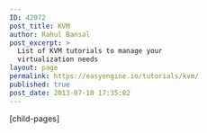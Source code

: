 ```yaml
---
ID: 42072
post_title: KVM
author: Rahul Bansal
post_excerpt: >
  List of KVM tutorials to manage your
  virtualization needs
layout: page
permalink: https://easyengine.io/tutorials/kvm/
published: true
post_date: 2013-07-10 17:35:02
---
```

[child-pages]